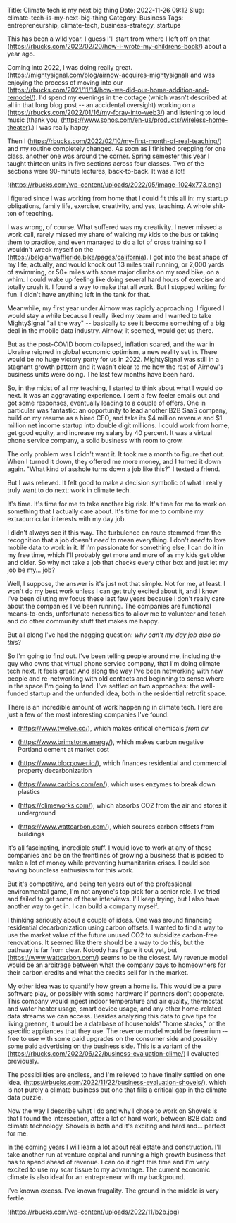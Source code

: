 Title: Climate tech is my next big thing
Date: 2022-11-26 09:12
Slug: climate-tech-is-my-next-big-thing
Category: Business
Tags: entrepreneurship, climate-tech, business-strategy, startups

This has been a wild year. I guess I'll start from where I left off on that (https://rbucks.com/2022/02/20/how-i-wrote-my-childrens-book/) about a year ago.

Coming into 2022, I was doing really great. (https://mightysignal.com/blog/airnow-acquires-mightysignal) and was enjoying the process of moving into our (https://rbucks.com/2021/11/14/how-we-did-our-home-addition-and-remodel/). I'd spend my evenings in the cottage (which wasn't described at all in that long blog post -- an accidental oversight) working on a (https://rbucks.com/2022/01/16/my-foray-into-web3/) and listening to loud music (thank you, (https://www.sonos.com/en-us/products/wireless-home-theater).) I was really happy.

Then I (https://rbucks.com/2022/02/10/my-first-month-of-real-teaching/) and my routine completely changed. As soon as I finished prepping for one class, another one was around the corner. Spring semester this year I taught thirteen units in five sections across four classes. Two of the sections were 90-minute lectures, back-to-back. It was a lot!

!(https://rbucks.com/wp-content/uploads/2022/05/image-1024x773.png)

I figured since I was working from home that I could fit this all in: my startup obligations, family life, exercise, creativity, and yes, teaching. A whole shit-ton of teaching. 

I was wrong, of course. What suffered was my creativity. I never missed a work call, rarely missed my share of walking my kids to the bus or taking them to practice, and even managed to do a lot of cross training so I wouldn't wreck myself on the (https://belgianwaffleride.bike/pages/california). I got into the best shape of my life, actually, and would knock out 13 miles trail running, or 2,000 yards of swimming, or 50+ miles with some major climbs on my road bike, on a whim. I could wake up feeling like doing several hard hours of exercise and totally crush it. I found a way to make that all work. But I stopped writing for fun. I didn't have anything left in the tank for that.

Meanwhile, my first year under Airnow was rapidly approaching. I figured I would stay a while because I really liked my team and I wanted to take MightySignal "all the way" -- basically to see it become something of a big deal in the mobile data industry. Airnow, it seemed, would get us there. 

But as the post-COVID boom collapsed, inflation soared, and the war in Ukraine reigned in global economic optimism, a new reality set in. There would be no huge victory party for us in 2022. MightySignal was still in a stagnant growth pattern and it wasn't clear to me how the rest of Airnow's business units were doing. The last few months have been hard. 

So, in the midst of all my teaching, I started to think about what I would do next. It was an aggravating experience. I sent a few feeler emails out and got some responses, eventually leading to a couple of offers. One in particular was fantastic: an opportunity to lead another B2B SaaS company, build on my resume as a hired CEO, and take its $4 million revenue and $1 million net income startup into double digit millions. I could work from home, get good equity, and increase my salary by 40 percent. It was a virtual phone service company, a solid business with room to grow. 

The only problem was I didn't want it. It took me a month to figure that out. When I turned it down, they offered me more money, and I turned it down again. "What kind of asshole turns down a job like this?" I texted a friend. 

But I was relieved. It felt good to make a decision symbolic of what I really truly want to do next: work in climate tech. 

It's time. It's time for me to take another big risk. It's time for me to work on something that I actually care about. It's time for me to combine my extracurricular interests with my day job. 

I didn't always see it this way. The turbulence en route stemmed from the recognition that a job doesn't *need* to mean everything. I don't *need* to love mobile data to work in it. If I'm passionate for something else, I can do it in my free time, which I'll probably get more and more of as my kids get older and older. So why not take a job that checks every other box and just let my job be my... job? 

Well, I suppose, the answer is it's just not that simple. Not for me, at least. I won't do my best work unless I can get truly excited about it, and I know I've been diluting my focus these last few years because I don't really care about the companies I've been running. The companies are functional means-to-ends, unfortunate necessities to allow me to volunteer and teach and do other community stuff that makes me happy. 

But all along I've had the nagging question: *why can't my day job also do thi*s?

So I'm going to find out. I've been telling people around me, including the guy who owns that virtual phone service company, that I'm doing climate tech next. It feels great! And along the way I've been networking with new people and re-networking with old contacts and beginning to sense where in the space I'm going to land. I've settled on two approaches: the well-funded startup and the unfunded idea, both in the residential retrofit space. 

There is an incredible amount of work happening in climate tech. Here are just a few of the most interesting companies I've found:

- (https://www.twelve.co/), which makes critical chemicals *from air*

- (https://www.brimstone.energy/), which makes carbon negative Portland cement at market cost

- (https://www.blocpower.io/), which finances residential and commercial property decarbonization

- (https://www.carbios.com/en/), which uses enzymes to break down plastics

- (https://climeworks.com/), which absorbs CO2 from the air and stores it underground

- (https://www.wattcarbon.com/), which sources carbon offsets from buildings

It's all fascinating, incredible stuff. I would love to work at any of these companies and be on the frontlines of growing a business that is poised to make a lot of money while preventing humanitarian crises. I could see having boundless enthusiasm for this work. 

But it's competitive, and being ten years out of the professional environmental game, I'm not anyone's top pick for a senior role. I've tried and failed to get some of these interviews. I'll keep trying, but I also have another way to get in. I can build a company myself. 

I thinking seriously about a couple of ideas. One was around financing residential decarbonization using carbon offsets. I wanted to find a way to use the market value of the future unused CO2 to subsidize carbon-free renovations. It seemed like there should be a way to do this, but the pathway is far from clear. Nobody has figure it out yet, but (https://www.wattcarbon.com/) seems to be the closest. My revenue model would be an arbitrage between what the company pays to homeowners for their carbon credits and what the credits sell for in the market. 

My other idea was to quantify how green a home is. This would be a pure software play, or possibly with some hardware if partners don't cooperate. This company would ingest indoor temperature and air quality, thermostat and water heater usage, smart device usage, and any other home-related data streams we can access. Besides analyzing this data to give tips for living greener, it would be a database of households' "home stacks," or the specific appliances that they use. The revenue model would be freemium -- free to use with some paid upgrades on the consumer side and possibly some paid advertising on the business side. This is a variant of the (https://rbucks.com/2022/06/22/business-evaluation-clime/) I evaluated previously.

The possibilities are endless, and I'm relieved to have finally settled on one idea, (https://rbucks.com/2022/11/22/business-evaluation-shovels/), which is not purely a climate business but one that fills a critical gap in the climate data puzzle. 

Now the way I describe what I do and why I chose to work on Shovels is that I found the intersection, after a lot of hard work, between B2B data and climate technology. Shovels is both and it's exciting and hard and... perfect for me. 

In the coming years I will learn a lot about real estate and construction. I'll take another run at venture capital and running a high growth business that has to spend ahead of revenue. I can do it right this time and I'm very excited to use my scar tissue to my advantage. The current economic climate is also ideal for an entrepreneur with my background. 

I've known excess. I've known frugality. The ground in the middle is very fertile. 

!(https://rbucks.com/wp-content/uploads/2022/11/b2b.jpg)